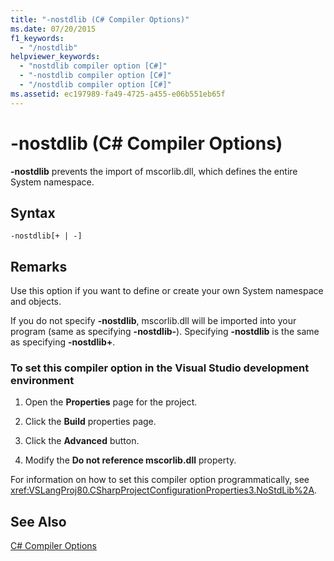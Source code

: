 ```yaml
---
title: "-nostdlib (C# Compiler Options)"
ms.date: 07/20/2015
f1_keywords: 
  - "/nostdlib"
helpviewer_keywords: 
  - "nostdlib compiler option [C#]"
  - "-nostdlib compiler option [C#]"
  - "/nostdlib compiler option [C#]"
ms.assetid: ec197989-fa49-4725-a455-e06b551eb65f
---
```

# -nostdlib (C# Compiler Options)
**-nostdlib** prevents the import of mscorlib.dll, which defines the entire System namespace.  
  
## Syntax  
  
```console  
-nostdlib[+ | -]  
```  
  
## Remarks  
 Use this option if you want to define or create your own System namespace and objects.  
  
 If you do not specify **-nostdlib**, mscorlib.dll will be imported into your program (same as specifying **-nostdlib-**). Specifying **-nostdlib** is the same as specifying **-nostdlib+**.  
  
### To set this compiler option in the Visual Studio development environment  
  
1. Open the **Properties** page for the project.  
  
2. Click the **Build** properties page.  
  
3. Click the **Advanced** button.  
  
4. Modify the **Do not reference mscorlib.dll** property.  
  
 For information on how to set this compiler option programmatically, see <xref:VSLangProj80.CSharpProjectConfigurationProperties3.NoStdLib%2A>.  
  
## See Also  
 [C# Compiler Options](../../../csharp/language-reference/compiler-options/index.md)
